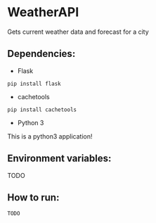 # WeatherAPI
Gets current weather data and forecast for a city

## Dependencies:
* Flask
```
pip install flask
```

* cachetools
```
pip install cachetools 
```

* Python 3

This is a python3 application!

## Environment variables:
TODO 

## How to run:
```
TODO
```